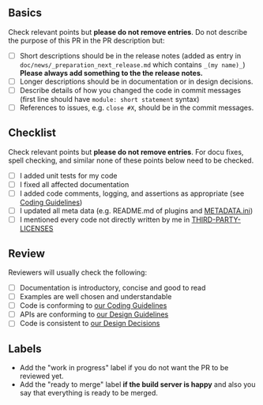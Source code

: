 ## Basics

Check relevant points but **please do not remove entries**.
Do not describe the purpose of this PR in the PR description but:

- [ ] Short descriptions should be in the release notes (added as entry in
      `doc/news/_preparation_next_release.md` which contains `_(my name)_`)
      **Please always add something to the the release notes.**
- [ ] Longer descriptions should be in documentation or in design decisions.
- [ ] Describe details of how you changed the code in commit messages
      (first line should have `module: short statement` syntax)
- [ ] References to issues, e.g. `close #X`, should be in the commit messages.

## Checklist

Check relevant points but **please do not remove entries**.
For docu fixes, spell checking, and similar none of these points below
need to be checked.

- [ ] I added unit tests for my code
- [ ] I fixed all affected documentation
- [ ] I added code comments, logging, and assertions as appropriate (see [Coding Guidelines](https://master.libelektra.org/doc/CODING.md))
- [ ] I updated all meta data (e.g. README.md of plugins and [METADATA.ini](https://master.libelektra.org/doc/METADATA.ini))
- [ ] I mentioned every code not directly written by me in [THIRD-PARTY-LICENSES](doc/THIRD-PARTY-LICENSES)

## Review

Reviewers will usually check the following:

- [ ] Documentation is introductory, concise and good to read
- [ ] Examples are well chosen and understandable
- [ ] Code is conforming to [our Coding Guidelines](https://master.libelektra.org/doc/CODING.md)
- [ ] APIs are conforming to [our Design Guidelines](https://master.libelektra.org/doc/DESIGN.md)
- [ ] Code is consistent to [our Design Decisions](https://master.libelektra.org/doc/decisions)

## Labels

- Add the "work in progress" label if you do not want the PR to be reviewed yet.
- Add the "ready to merge" label **if the build server is happy** and also you
  say that everything is ready to be merged.
